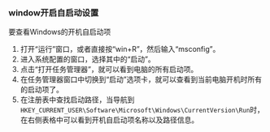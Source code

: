 ### window开启自启动设置
要查看Windows的开机自启动项
1. 打开“运行”窗口，或者直接按“win+R”，然后输入“msconfig”。
2. 进入系统配置的窗口，选择其中的“启动”。
3. 点击“打开任务管理器”，就可以看到电脑的所有启动项。
4. 在任务管理器窗口中切换到“启动”选项卡，就可以查看到当前电脑开机时所有的启动项了。
5. 在注册表中查找启动路径，当导航到`HKEY_CURRENT_USER\Software\Microsoft\Windows\CurrentVersion\Run`时，在右侧表格中可以看到开机自启动项名称以及路径信息。